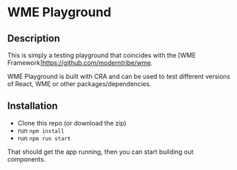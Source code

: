 # WME Playground

## Description
This is simply a testing playground that coincides with the [WME Framework]https://github.com/moderntribe/wme.

WME Playground is built with CRA and can be used to test different versions of React, WME or other packages/dependencies.

## Installation

- Clone this repo (or download the zip)
- run `npm install`
- run `npm run start`

That should get the app running, then you can start building out components.
